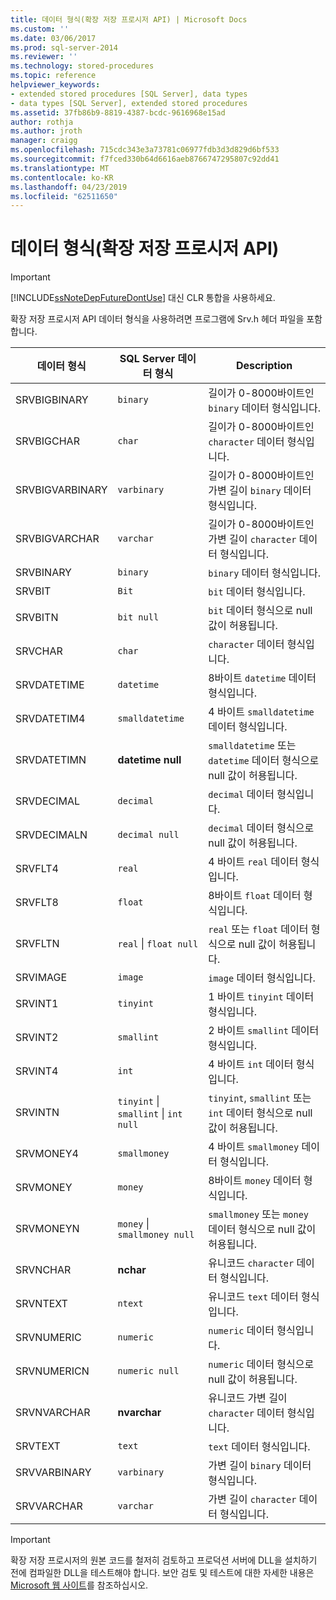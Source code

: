 ```yaml
---
title: 데이터 형식(확장 저장 프로시저 API) | Microsoft Docs
ms.custom: ''
ms.date: 03/06/2017
ms.prod: sql-server-2014
ms.reviewer: ''
ms.technology: stored-procedures
ms.topic: reference
helpviewer_keywords:
- extended stored procedures [SQL Server], data types
- data types [SQL Server], extended stored procedures
ms.assetid: 37fb86b9-8819-4387-bcdc-9616968e15ad
author: rothja
ms.author: jroth
manager: craigg
ms.openlocfilehash: 715cdc343e3a73781c06977fdb3d3d829d6bf533
ms.sourcegitcommit: f7fced330b64d6616aeb8766747295807c92dd41
ms.translationtype: MT
ms.contentlocale: ko-KR
ms.lasthandoff: 04/23/2019
ms.locfileid: "62511650"
---
```

# <a name="data-types-extended-stored-procedure-api"></a>데이터 형식(확장 저장 프로시저 API)
    
> [!IMPORTANT]  
>  [!INCLUDE[ssNoteDepFutureDontUse](../../includes/ssnotedepfuturedontuse-md.md)] 대신 CLR 통합을 사용하세요.  
  
 확장 저장 프로시저 API 데이터 형식을 사용하려면 프로그램에 Srv.h 헤더 파일을 포함합니다.  
  
|데이터 형식|SQL Server 데이터 형식|Description|  
|---------------|--------------------------|-----------------|  
|SRVBIGBINARY|`binary`|길이가 0-8000바이트인 `binary` 데이터 형식입니다.|  
|SRVBIGCHAR|`char`|길이가 0-8000바이트인 `character` 데이터 형식입니다.|  
|SRVBIGVARBINARY|`varbinary`|길이가 0-8000바이트인 가변 길이 `binary` 데이터 형식입니다.|  
|SRVBIGVARCHAR|`varchar`|길이가 0-8000바이트인 가변 길이 `character` 데이터 형식입니다.|  
|SRVBINARY|`binary`|`binary` 데이터 형식입니다.|  
|SRVBIT|`Bit`|`bit` 데이터 형식입니다.|  
|SRVBITN|`bit null`|`bit` 데이터 형식으로 null 값이 허용됩니다.|  
|SRVCHAR|`char`|`character` 데이터 형식입니다.|  
|SRVDATETIME|`datetime`|8바이트 `datetime` 데이터 형식입니다.|  
|SRVDATETIM4|`smalldatetime`|4 바이트 `smalldatetime` 데이터 형식입니다.|  
|SRVDATETIMN|**datetime null**|`smalldatetime` 또는 `datetime` 데이터 형식으로 null 값이 허용됩니다.|  
|SRVDECIMAL|`decimal`|`decimal` 데이터 형식입니다.|  
|SRVDECIMALN|`decimal null`|`decimal` 데이터 형식으로 null 값이 허용됩니다.|  
|SRVFLT4|`real`|4 바이트 `real` 데이터 형식입니다.|  
|SRVFLT8|`float`|8바이트 `float` 데이터 형식입니다.|  
|SRVFLTN|`real` &#124; `float null`|`real` 또는 `float` 데이터 형식으로 null 값이 허용됩니다.|  
|SRVIMAGE|`image`|`image` 데이터 형식입니다.|  
|SRVINT1|`tinyint`|1 바이트 `tinyint` 데이터 형식입니다.|  
|SRVINT2|`smallint`|2 바이트 `smallint` 데이터 형식입니다.|  
|SRVINT4|`int`|4 바이트 `int` 데이터 형식입니다.|  
|SRVINTN|`tinyint` &#124; `smallint` &#124; `int null`|`tinyint`, `smallint` 또는 `int` 데이터 형식으로 null 값이 허용됩니다.|  
|SRVMONEY4|`smallmoney`|4 바이트 `smallmoney` 데이터 형식입니다.|  
|SRVMONEY|`money`|8바이트 `money` 데이터 형식입니다.|  
|SRVMONEYN|`money` &#124; `smallmoney null`|`smallmoney` 또는 `money` 데이터 형식으로 null 값이 허용됩니다.|  
|SRVNCHAR|**nchar**|유니코드 `character` 데이터 형식입니다.|  
|SRVNTEXT|`ntext`|유니코드 `text` 데이터 형식입니다.|  
|SRVNUMERIC|`numeric`|`numeric` 데이터 형식입니다.|  
|SRVNUMERICN|`numeric null`|`numeric` 데이터 형식으로 null 값이 허용됩니다.|  
|SRVNVARCHAR|**nvarchar**|유니코드 가변 길이 `character` 데이터 형식입니다.|  
|SRVTEXT|`text`|`text` 데이터 형식입니다.|  
|SRVVARBINARY|`varbinary`|가변 길이 `binary` 데이터 형식입니다.|  
|SRVVARCHAR|`varchar`|가변 길이 `character` 데이터 형식입니다.|  
  
> [!IMPORTANT]  
>  확장 저장 프로시저의 원본 코드를 철저히 검토하고 프로덕션 서버에 DLL을 설치하기 전에 컴파일한 DLL을 테스트해야 합니다. 보안 검토 및 테스트에 대한 자세한 내용은 [Microsoft 웹 사이트](https://go.microsoft.com/fwlink/?LinkID=54761&amp;clcid=0x409https://msdn.microsoft.com/security/)를 참조하십시오.  
  
  
